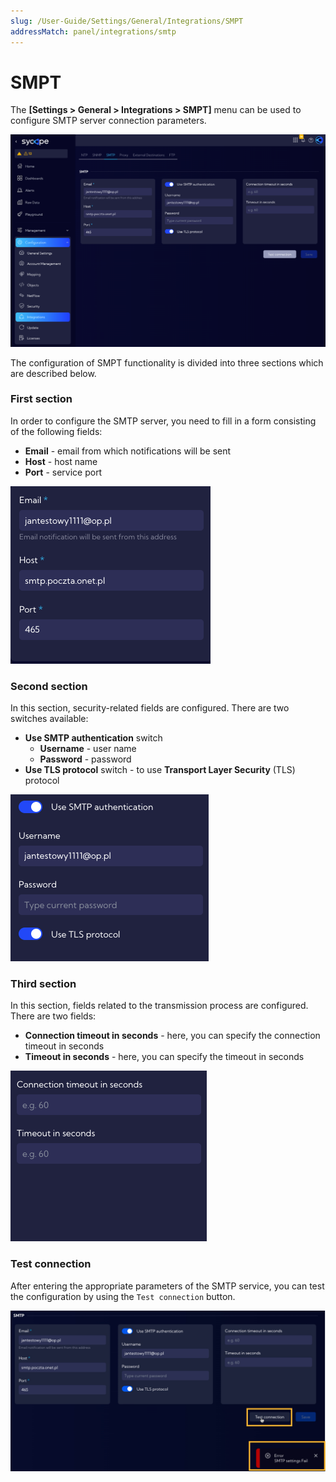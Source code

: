 ```yaml
---
slug: /User-Guide/Settings/General/Integrations/SMPT
addressMatch: panel/integrations/smtp
---
```


# SMPT

The **[Settings > General > Integrations > SMPT]** menu can be used to configure SMTP server connection parameters.

![image-20231116093352580](assets_03-SMTP/image-20231116093352580.png)

The configuration of SMPT functionality is divided into three sections which are described below.

### First section

In order to configure the SMTP server, you need to fill in a form consisting of the following fields:

- **Email** - email from which notifications will be sent
- **Host** -  host name
- **Port**  - service port



![image-20231116093633677](assets_03-SMTP/image-20231116093633677.png)

### Second section

In this section, security-related fields are configured. There are two switches available:

- **Use SMTP authentication** switch 
  - **Username** - user name
  - **Password** - password
- **Use TLS protocol** switch - to use **Transport Layer Security** (TLS) protocol



![image-20231116093723141](assets_03-SMTP/image-20231116093723141.png)

### Third section

In this section, fields related to the transmission process are configured. There are two fields:

- **Connection timeout in seconds** - here, you can specify the connection timeout in seconds
- **Timeout in seconds** - here, you can specify the timeout in seconds



![image-20231116093743990](assets_03-SMTP/image-20231116093743990.png)



 

### Test connection

After entering the appropriate parameters of the SMTP service, you can test the configuration by using the `Test connection` button.

![image-20231116094911695](assets_03-SMTP/image-20231116094911695.png)







